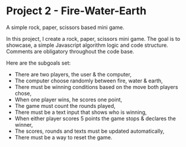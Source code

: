 # Project 2 - Fire-Water-Earth
A simple rock, paper, scissors based mini game.

In this project, I create a rock, paper, scissors mini game.
The goal is to showcase, a simple Javascript algorithm logic and code structure.
Comments are obligatory throughout the code base.

Here are the subgoals set:

- There are two players, the user & the computer,
- The computer choose randomly between fire, water & earth,
- There must be winning conditions based on the move both players chose,
- When one player wins, he scores one point,
- The game must count the rounds played,
- There must be a text input that shows who is winning,
- When either player scores 5 points the game stops & declares the winner,
- The scores, rounds and texts must be updated automatically,
- There must be a way to reset the game.
